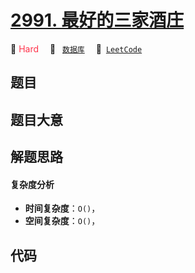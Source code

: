 # [2991. 最好的三家酒庄](https://leetcode.com/problems/top-three-wineries)

🔴 <font color=#ff334b>Hard</font>&emsp; 🔖&ensp; [`数据库`](/leetcode-js/outline/tag/database.md)&emsp; 🔗&ensp;[`LeetCode`](https://leetcode.com/problems/top-three-wineries)

## 题目




## 题目大意




## 解题思路

#### 复杂度分析

- **时间复杂度**：`O()`，
- **空间复杂度**：`O()`，

## 代码

```javascript

```